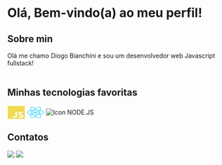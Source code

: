 <h1>Olá, Bem-vindo(a) ao meu perfil!</h1>
<h2>Sobre min</h2>
<span>
  Olá me chamo Diogo Bianchini e sou um desenvolvedor web Javascript fullstack!
</span>
<div style="display: inline_block"><br>
  <h2>Minhas tecnologias favoritas</h2>
  <img align="center" alt="Icone javascript" height="30" width="40" src="https://raw.githubusercontent.com/devicons/devicon/master/icons/javascript/javascript-plain.svg">
  <img align="center" alt="Icon React.js" height="30" width="40" src="https://raw.githubusercontent.com/devicons/devicon/master/icons/react/react-original.svg">
  <img align="center" alt="Icon NODE.JS" width="50" src="https://cdn.jsdelivr.net/gh/devicons/devicon@latest/icons/nodejs/nodejs-original-wordmark.svg" />    
</div>
<div> 
  <h2>Contatos</h2>
  <a href = "mailto:bianchinidev@gmail.com"><img src="https://img.shields.io/badge/-Gmail-%23333?style=for-the-badge&logo=gmail&logoColor=white" target="_blank"></a>
  <a href="https://www.linkedin.com/in/diogo-do-carmo-silva-bianchini-b92504191/" target="_blank"><img src="https://img.shields.io/badge/-LinkedIn-%230077B5?style=for-the-badge&logo=linkedin&logoColor=white" target="_blank"></a> 
</div>
